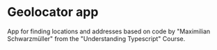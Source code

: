 # Geolocator app

App for finding locations and addresses based on code by "Maximilian Schwarzmüller" from the "Understanding Typescript" Course.
